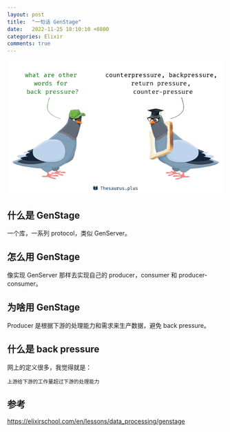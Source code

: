 ```yaml
---
layout: post
title:  "一句话 GenStage"
date:   2022-11-25 10:10:10 +0800
categories: Elixir
comments: true
---
```


<img src="/assets/img/back_pressure.png">

## 什么是 GenStage
一个库，一系列 protocol，类似 GenServer。

## 怎么用 GenStage
像实现 GenServer 那样去实现自己的 producer，consumer 和 producer-consumer。

## 为啥用 GenStage
Producer 是根据下游的处理能力和需求来生产数据，避免 back pressure。

## 什么是 back pressure
网上的定义很多，我觉得就是：
```
上游给下游的工作量超过下游的处理能力
```

## 参考
https://elixirschool.com/en/lessons/data_processing/genstage


